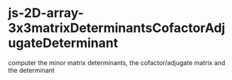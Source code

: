 # js-2D-array-3x3matrixDeterminantsCofactorAdjugateDeterminant
computer the minor matrix determinants, the cofactor/adjugate matrix and the determinant
